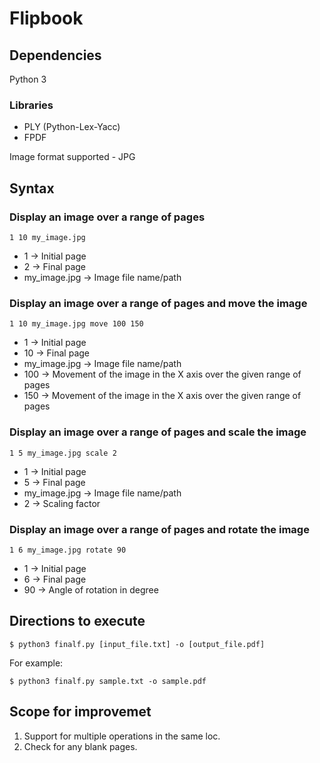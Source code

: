 # Flipbook

## Dependencies

Python 3

### Libraries
* PLY (Python-Lex-Yacc)
* FPDF

Image format supported - JPG

## Syntax

### Display an image over a range of pages

```
1 10 my_image.jpg
```
* 1 -> Initial page
* 2 -> Final page
* my_image.jpg -> Image file name/path

### Display an image over a range of pages and move the image
```
1 10 my_image.jpg move 100 150
```
* 1 -> Initial page
* 10 -> Final page 
* my_image.jpg -> Image file name/path
* 100 -> Movement of the image in the X axis over the given range of pages
* 150 -> Movement of the image in the X axis over the given range of pages

### Display an image over a range of pages and scale the image
```
1 5 my_image.jpg scale 2
```
* 1 -> Initial page
* 5 -> Final page
* my_image.jpg -> Image file name/path
* 2 -> Scaling factor

### Display an image over a range of pages and rotate the image
```
1 6 my_image.jpg rotate 90 
```
* 1 -> Initial page
* 6 -> Final page
* 90 -> Angle of rotation in degree

## Directions to execute

```
$ python3 finalf.py [input_file.txt] -o [output_file.pdf]
```

For example:

```
$ python3 finalf.py sample.txt -o sample.pdf
```

## Scope for improvemet

1. Support for multiple operations in the same loc.
2. Check for any blank pages.
